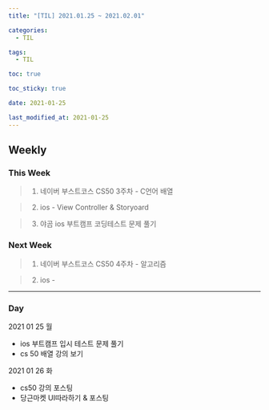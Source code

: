 ```yaml
---
title: "[TIL] 2021.01.25 ~ 2021.02.01"

categories:
  - TIL

tags:
  - TIL

toc: true

toc_sticky: true

date: 2021-01-25

last_modified_at: 2021-01-25
---
```


## Weekly

### This Week

> 1. 네이버 부스트코스 CS50 3주차 - C언어 배열

> 2. ios - View Controller & Storyoard

> 3. 야곰 ios 부트캠프 코딩테스트 문제 풀기

### Next Week

> 1. 네이버 부스트코스 CS50 4주차 - 알고리즘

> 2. ios -

---

### Day

2021 01 25 월

- ios 부트캠프 입시 테스트 문제 풀기
- cs 50 배열 강의 보기

2021 01 26 화
- cs50 강의 포스팅
- 당근마켓 UI따라하기 & 포스팅
